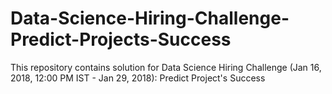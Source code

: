 # Data-Science-Hiring-Challenge-Predict-Projects-Success
This repository contains solution for Data Science Hiring Challenge (Jan 16, 2018, 12:00 PM IST - Jan 29, 2018): Predict Project's Success
